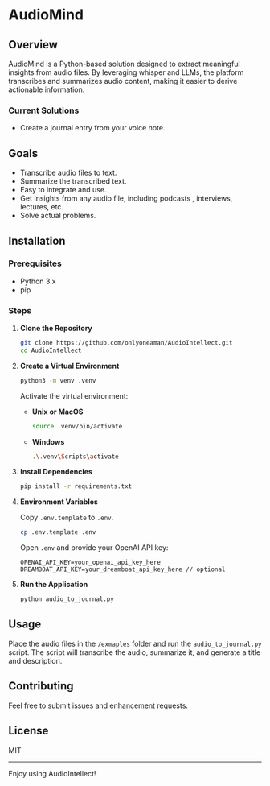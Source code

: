 # AudioMind

## Overview

AudioMind is a Python-based solution designed to extract meaningful insights from audio files. By leveraging whisper and LLMs, the platform transcribes and summarizes audio content, making it easier to derive actionable information.

### Current Solutions

- Create a journal entry from your voice note.

## Goals

- Transcribe audio files to text.
- Summarize the transcribed text.
- Easy to integrate and use.
- Get Insights from any audio file, including podcasts , interviews, lectures, etc.
- Solve actual problems.

## Installation

### Prerequisites

- Python 3.x
- pip

### Steps

1. **Clone the Repository**

    ```bash
    git clone https://github.com/onlyoneaman/AudioIntellect.git
    cd AudioIntellect
    ```

2. **Create a Virtual Environment**

    ```bash
    python3 -m venv .venv
    ```

    Activate the virtual environment:

    - **Unix or MacOS**

        ```bash
        source .venv/bin/activate
        ```
    
    - **Windows**

        ```bash
        .\.venv\Scripts\activate
        ```

3. **Install Dependencies**

    ```bash
    pip install -r requirements.txt
    ```

4. **Environment Variables**

    Copy `.env.template` to `.env`.

    ```bash
    cp .env.template .env
    ```

    Open `.env` and provide your OpenAI API key:

    ```dotenv
    OPENAI_API_KEY=your_openai_api_key_here
    DREAMBOAT_API_KEY=your_dreamboat_api_key_here // optional
    ```

5. **Run the Application**

    ```bash
    python audio_to_journal.py
    ```

## Usage

Place the audio files in the `/exmaples` folder and run the `audio_to_journal.py` script. The script will transcribe the audio, summarize it, and generate a title and description.

## Contributing

Feel free to submit issues and enhancement requests.

## License

MIT

---

Enjoy using AudioIntellect!